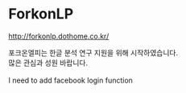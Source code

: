 # ForkonLP
http://forkonlp.dothome.co.kr/

포크온엘피는 한글 분석 연구 지원을 위해 시작하였습니다.<br>
많은 관심과 성원 바랍니다.<br>
<br>
I need to add facebook login function
